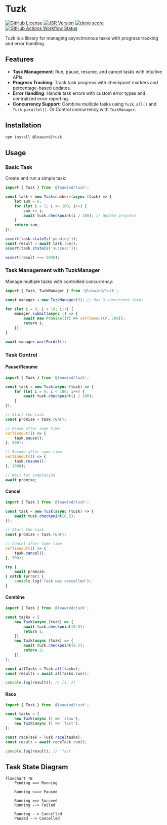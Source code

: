# Tuzk

[![GitHub License](https://img.shields.io/github/license/Leawind/tuzk-ts)](https://github.com/Leawind/tuzk-ts)
[![JSR Version](https://jsr.io/badges/@leawind/tuzk)](https://jsr.io/@leawind/tuzk)
[![deno score](https://jsr.io/badges/@leawind/tuzk/score)](https://jsr.io/@leawind/tuzk/doc)
[![GitHub Actions Workflow Status](https://img.shields.io/github/actions/workflow/status/Leawind/tuzk-ts/deno-test.yaml?branch=main&logo=github-actions&label=test)](https://github.com/Leawind/tuzk-ts/actions/workflows/deno-test.yaml)

Tuzk is a library for managing asynchronous tasks with progress tracking and error handling.

## Features

- **Task Management**: Run, pause, resume, and cancel tasks with intuitive APIs.
- **Progress Tracking**: Track task progress with checkpoint markers and percentage-based updates.
- **Error Handling**: Handle task errors with custom error types and centralized error reporting.
- **Concurrency Support**: Combine multiple tasks using `Tuzk.all()` and `Tuzk.parallel()`. Or Control concurrency with `TuzkManager`.

## Installation

```bash
npm install @leawind/tuzk
```

## Usage

### Basic Task

Create and run a simple task:

```typescript
import { Tuzk } from '@leawind/tuzk';

const task = new Tuzk<number>(async (tuzk) => {
	let sum = 0;
	for (let i = 1; i <= 100; i++) {
		sum += i;
		await tuzk.checkpoint(i / 100); // Update progress
	}
	return sum;
});

assert(task.stateIs('pending'));
const result = await task.run();
assert(task.stateIs('success'));

assert(result === 5050);
```

### Task Management with TuzkManager

Manage multiple tasks with controlled concurrency:

```typescript
import { Tuzk, TuzkManager } from '@leawind/tuzk';

const manager = new TuzkManager(3); // Max 3 concurrent tasks

for (let i = 0; i < 10; i++) {
	manager.submit(async () => {
		await new Promise((r) => setTimeout(r, 100));
		return i;
	});
}

await manager.waitForAll();
```

### Task Control

#### Pause/Resume

```typescript
import { Tuzk } from '@leawind/tuzk';

const task = new Tuzk(async (tuzk) => {
	for (let i = 0; i < 100; i++) {
		await tuzk.checkpoint(i / 100);
	}
});

// Start the task
const promise = task.run();

// Pause after some time
setTimeout(() => {
	task.pause();
}, 500);

// Resume after some time
setTimeout(() => {
	task.resume();
}, 1000);

// Wait for completion
await promise;
```

#### Cancel

```typescript
import { Tuzk } from '@leawind/tuzk';

const task = new Tuzk(async (tuzk) => {
	await tuzk.checkpoint(0.5);
});

// Start the task
const promise = task.run();

// Cancel after some time
setTimeout(() => {
	task.cancel();
}, 300);

try {
	await promise;
} catch (error) {
	console.log('Task was cancelled');
}
```

#### Combine

```typescript
import { Tuzk } from '@leawind/tuzk';

const tasks = [
	new Tuzk(async (tuzk) => {
		await tuzk.checkpoint(0.5);
		return 1;
	}),
	new Tuzk(async (tuzk) => {
		await tuzk.checkpoint(0.5);
		return 2;
	}),
];

const allTasks = Tuzk.all(tasks);
const results = await allTasks.run();

console.log(results); // [1, 2]
```

#### Race

```typescript
import { Tuzk } from '@leawind/tuzk';

const tasks = [
	new Tuzk(async () => 'slow'),
	new Tuzk(async () => 'fast'),
];

const raceTask = Tuzk.race(tasks);
const result = await raceTask.run();

console.log(result); // 'fast'
```

## Task State Diagram

```mermaid
flowchart TB
	Pending ==> Running

	Running <==> Paused

	Running ==> Succeed
	Running --> Failed

	Running --> Cancelled
	Paused --> Cancelled
```
